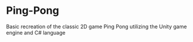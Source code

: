 # Ping-Pong

Basic recreation of the classic 2D game Ping Pong utilizing the Unity game engine and C# language

